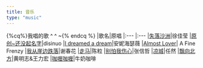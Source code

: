 ```yaml
---
title: 音乐
type: "music"
---
```

{%cq%}我唱的歌 ^ ^ ~{% endcq %}
|歌名|原唱
|:--- |:---
|[失落沙洲](http://kg.qq.com/share.html?s=qOBlU5qtZjMQsq2e)|徐佳莹
|[原创~还没起名字](https://node.kg.qq.com/play?s=M5fywOMdEzxJPMKW&g_f=personal)|disinuo
|[I dreamed a dream](http://kg.qq.com/node/play?s=WPg7-vWj0O_cpWXh&g_f=personal)|安妮海瑟薇
|[Almost Lover](http://kg.qq.com/share.html?s=6BOQuf6JiyFGb6lQ)| A Fine Frenzy
|[我从崖边跌落](https://node.kg.qq.com/play?s=KVicCSK_z_JtuKVE&g_f=personal)|谢春花
|[走马](https://kg.qq.com/node/play?s=k47gd8kwrto-bkXJ&g_f=personal)|陈粒
|[别怕我伤心](https://kg.qq.com/node/play?s=Cyx5KlCbaspsVCYK&g_f=personal)|张信哲
|[凉城](https://node.kg.qq.com/play?s=A2r09oAm-oFDqAtT&g_f=personal)|任然
|[飘向北方](https://node.kg.qq.com/play?s=v9GR2WvePZIFTv-B&g_f=personal)|黄明志&王力宏
|[咖喱咖喱](https://node.kg.qq.com/play?s=WPg7-vWjBcYndWfX&g_f=personal)|牛奶咖啡
